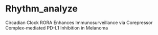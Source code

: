 # Rhythm_analyze
Circadian Clock RORA Enhances Immunosurveillance via Corepressor Complex-mediated PD-L1 Inhibition in Melanoma
